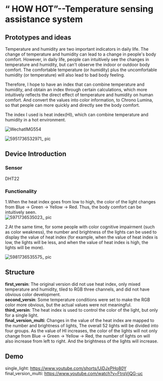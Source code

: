 # “ HOW HOT”--Temperature sensing assistance system
## Prototypes and ideas
Temperature and humidity are two important indicators in daily life. The change of temperature and humidity can lead to a change in people's body comfort. However, in daily life, people can intuitively see the changes in temperature and humidity, but can't observe the indoor or outdoor body comfort. The comfortable temperature (or humidity) plus the uncomfortable humidity (or temperature) will also lead to bad body feeling.</br>

Therefore, I hope to have an index that can combine temperature and humidity, and obtain an index through certain calculations, which more intuitively reflects the direct effect of temperature and humidity on human comfort. And convert the values into color information, to Chrono Lumina, so that people can more quickly and directly see the body comfort.</br>

The index I used is heat index(HI), which can combine temperature and humidity in a hot environment.</br>

![WechatIMG554](https://github.com/user-attachments/assets/47b50529-1935-4d24-ae9f-afdead9f2eef)

![5951736532971_ pic](https://github.com/user-attachments/assets/9bebd0be-2920-4d0a-89fa-eb76b168eab7)


## Device Introduction 
### Sensor
DHT22
### Functionality
1.When the heat index goes from low to high, the color of the light changes from Blue -&gt; Green -&gt; Yellow -&gt; Red. Thus, the body comfort can be intuitively seen.</br>
![5971736535023_ pic](https://github.com/user-attachments/assets/0e3926e4-d53b-4b74-add1-f5c750378472)

2.At the same time, for some people with color cognitive impairment (such as color weakness), the number and brightness of the lights can be used to display the value of heat index (for example, when the value of heat index is low, the lights will be less, and when the value of heat index is high, the lights will be more).</br>

![5981736535575_ pic](https://github.com/user-attachments/assets/915bc696-93f9-45ec-8842-c8dee5cc01e8)

## Structure

**first_versin**: The original version did not use heat index, only mixed temperature and humidity, tiled to RGB three channels, and did not have obvious color development.</br>
**second_versin**: Some temperature conditions were set to make the RGB color more obvious, but the actual values were not meaningful.</br>
**third_versin**: The heat index is used to control the color of the light, but only for a single light.</br>
**final_version_multi**: Changes in the value of the heat index are mapped to the number and brightness of lights, The overall 52 lights will be divided into four groups. As the value of HI increases, the color of the lights will not only change from Blue -&gt; Green -&gt;  Yellow -&gt;  Red, the number of lights on will also increase from left to right. And the brightness of the lights will increase.



## Demo
single_light: https://www.youtube.com/shorts/UjDJxPHo80Y
final_version_multi: https://www.youtube.com/watch?v=FtrqVjQG-uc



